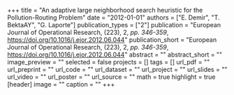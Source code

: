 +++
title = "An adaptive large neighborhood search heuristic for the Pollution-Routing Problem"
date = "2012-01-01"
authors = ["E. Demir", "T. BektaAY", "G. Laporte"]
publication_types = ["2"]
publication = "European Journal of Operational Research, (223), 2, _pp. 346-359_, https://doi.org/10.1016/j.ejor.2012.06.044"
publication_short = "European Journal of Operational Research, (223), 2, _pp. 346-359_, https://doi.org/10.1016/j.ejor.2012.06.044"
abstract = ""
abstract_short = ""
image_preview = ""
selected = false
projects = []
tags = []
url_pdf = ""
url_preprint = ""
url_code = ""
url_dataset = ""
url_project = ""
url_slides = ""
url_video = ""
url_poster = ""
url_source = ""
math = true
highlight = true
[header]
image = ""
caption = ""
+++
